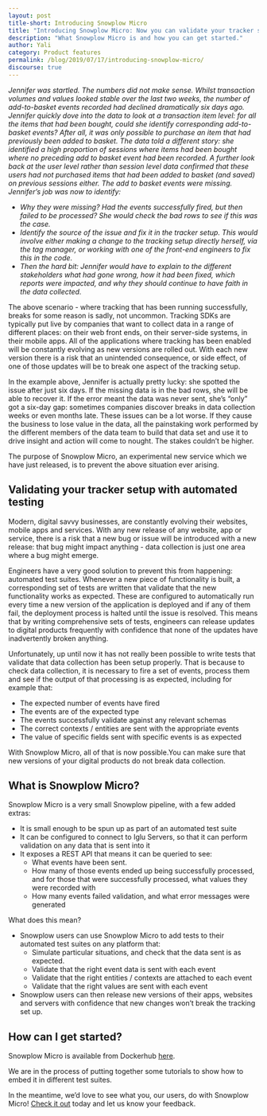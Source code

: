 ```yaml
---
layout: post
title-short: Introducing Snowplow Micro
title: "Introducing Snowplow Micro: Now you can validate your tracker setup as part of your automated test suite"
description: "What Snowplow Micro is and how you can get started."
author: Yali
category: Product features
permalink: /blog/2019/07/17/introducing-snowplow-micro/
discourse: true
---
```




_Jennifer was startled. The numbers did not make sense. Whilst transaction volumes and values looked stable over the last two weeks, the number of add-to-basket events recorded had declined dramatically six days ago. Jennifer quickly dove into the data to look at a transaction item level: for all the items that had been bought, could she identify corresponding add-to-basket events? After all, it was only possible to purchase an item that had previously been added to basket. The data told a different story: she identified a high proportion of sessions where items had been bought where no preceding add to basket event had been recorded. A further look back at the user level rather than session level data confirmed that these users had not purchased items that had been added to basket (and saved) on previous sessions either. The add to basket events were missing. Jennifer’s job was now to identify:_



*   _Why they were missing? Had the events successfully fired, but then failed to be processed? She would check the bad rows to see if this was the case._
*   _Identify the source of the issue and fix it in the tracker setup. This would involve either making a change to the tracking setup directly herself, via the tag manager, or working with one of the front-end engineers to fix this in the code._
*   _Then the hard bit: Jennifer would have to explain to the different stakeholders what had gone wrong, how it had been fixed, which reports were impacted, and why they should continue to have faith in the data collected._

The above scenario - where tracking that has been running successfully, breaks for some reason is sadly, not uncommon. Tracking SDKs are typically put live by companies that want to collect data in a range of different places: on their web front ends, on their server-side systems, in their mobile apps. All of the applications where tracking has been enabled will be constantly evolving as new versions are rolled out. With each new version there is a risk that an unintended consequence, or side effect, of one of those updates will be to break one aspect of the tracking setup.

In the example above, Jennifer is actually pretty lucky: she spotted the issue after just six days. If the missing data is in the bad rows, she will be able to recover it. If the error meant the data was never sent, she’s “only” got a six-day gap: sometimes companies discover breaks in data collection weeks or even months late. These issues can be a lot worse. If they cause the business to lose value in the data, all the painstaking work performed by the different members of the data team to build that data set and use it to drive insight and action will come to nought. The stakes couldn’t be higher.

The purpose of Snowplow Micro, an experimental new service which we have just released, is to prevent the above situation ever arising.


## Validating your tracker setup with automated testing

Modern, digital savvy businesses, are constantly evolving their websites, mobile apps and services. With any new release of any website, app or service, there is a risk that a new bug or issue will be introduced with a new release: that bug might impact anything - data collection is just one area where a bug might emerge.

Engineers have a very good solution to prevent this from happening: automated test suites. Whenever a new piece of functionality is built, a corresponding set of tests are written that validate that the new functionality works as expected. These are configured to automatically run every time a new version of the application is deployed and if any of them fail, the deployment process is halted until the issue is resolved. This means that by writing comprehensive sets of tests, engineers can release updates to digital products frequently with confidence that none of the updates have inadvertently broken anything.

Unfortunately, up until now it has not really been possible to write tests that validate that data collection has been setup properly. That is because to check data collection, it is necessary to fire a set of events, process them and see if the output of that processing is as expected, including for example that:



*   The expected number of events have fired
*   The events are of the expected type
*   The events successfully validate against any relevant schemas
*   The correct contexts / entities are sent with the appropriate events
*   The value of specific fields sent with specific events is as expected

With Snowplow Micro, all of that is now possible.You can make sure that new versions of your digital products do not break data collection.


## What is Snowplow Micro?

Snowplow Micro is a very small Snowplow pipeline, with a few added extras: 



*   It is small enough to be spun up as part of an automated test suite
*   It can be configured to connect to Iglu Servers, so that it can perform validation on any data that is sent into it
*   It exposes a REST API that means it can be queried to see:
    *   What events have been sent.
    *   How many of those events ended up being successfully processed, and for those that were successfully processed, what values they were recorded with
    *   How many events failed validation, and what error messages were generated

What does this mean?



*   Snowplow users can use Snowplow Micro to add tests to their automated test suites on any platform that:
    *   Simulate particular situations, and check that the data sent is as expected. 
    *   Validate that the right event data is sent with each event
    *   Validate that the right entities / contexts are attached to each event
    *   Validate that the right values are sent with each event
*   Snowplow users can then release new versions of their apps, websites and servers with confidence that new changes won’t break the tracking set up.


## How can I get started?

Snowplow Micro is available from Dockerhub [here](https://hub.docker.com/r/snowplow/snowplow-micro).


We are in the process of putting together some tutorials to show how to embed it in different test suites.

In the meantime, we’d love to see what you, our users, do with Snowplow Micro! [Check it out](https://github.com/snowplow-incubator/snowplow-micro/tree/master) today and let us know your feedback.
